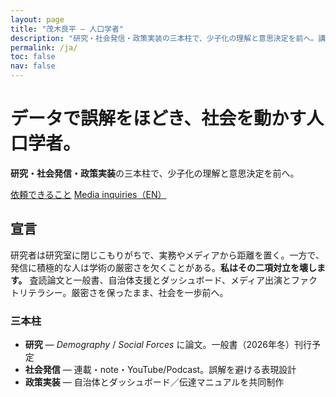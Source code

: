 ```yaml
---
layout: page
title: "茂木良平 — 人口学者"
description: "研究・社会発信・政策実装の三本柱で、少子化の理解と意思決定を前へ。講演・コンサル・メディア対応（日本語/英語）。"
permalink: /ja/
toc: false
nav: false
---
```


# データで誤解をほどき、社会を動かす人口学者。
**研究・社会発信・政策実装**の三本柱で、少子化の理解と意思決定を前へ。

<div class="cta">
  <a class="btn primary" href="{{ '/ja/services/' | relative_url }}">依頼できること</a>
  <a class="btn" href="{{ '/en/media-inquiries/' | relative_url }}">Media inquiries（EN）</a>
</div>

## 宣言
研究者は研究室に閉じこもりがちで、実務やメディアから距離を置く。一方で、発信に積極的な人は学術の厳密さを欠くことがある。**私はその二項対立を壊します。** 査読論文と一般書、自治体支援とダッシュボード、メディア出演とファクトリテラシー。厳密さを保ったまま、社会を一歩前へ。

### 三本柱
- **研究** — *Demography* / *Social Forces* に論文。一般書（2026年冬）刊行予定  
- **社会発信** — 連載・note・YouTube/Podcast。誤解を避ける表現設計  
- **政策実装** — 自治体とダッシュボード／伝達マニュアルを共同制作